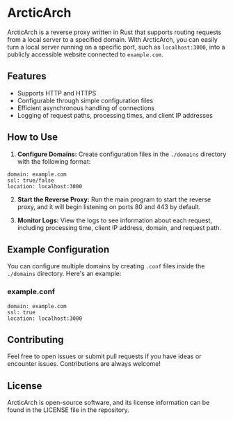 # ArcticArch

ArcticArch is a reverse proxy written in Rust that supports routing requests from a local server to a specified domain. With ArcticArch, you can easily turn a local server running on a specific port, such as `localhost:3000`, into a publicly accessible website connected to `example.com`.

## Features

- Supports HTTP and HTTPS
- Configurable through simple configuration files
- Efficient asynchronous handling of connections
- Logging of request paths, processing times, and client IP addresses

## How to Use

1. **Configure Domains:** Create configuration files in the `./domains` directory with the following format:
```
domain: example.com
ssl: true/false
location: localhost:3000
```
2. **Start the Reverse Proxy:** Run the main program to start the reverse proxy, and it will begin listening on ports 80 and 443 by default.

3. **Monitor Logs:** View the logs to see information about each request, including processing time, client IP address, domain, and request path.

## Example Configuration

You can configure multiple domains by creating `.conf` files inside the `./domains` directory. Here's an example:

### example.conf
```
domain: example.com
ssl: true
location: localhost:3000
```

## Contributing

Feel free to open issues or submit pull requests if you have ideas or encounter issues. Contributions are always welcome!

## License

ArcticArch is open-source software, and its license information can be found in the LICENSE file in the repository.